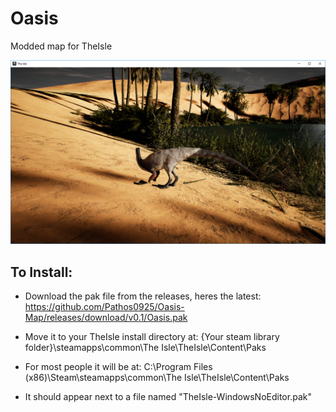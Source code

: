 # Oasis
Modded map for TheIsle


![Screenshot](https://github.com/Pathos0925/Oasis-Map/blob/master/Oasis.png)

## To Install:

- Download the pak file from the releases, heres the latest: 
https://github.com/Pathos0925/Oasis-Map/releases/download/v0.1/Oasis.pak

- Move it to your TheIsle install directory at: {Your steam library folder}\steamapps\common\The Isle\TheIsle\Content\Paks
- For most people it will be at: C:\Program Files (x86)\Steam\steamapps\common\The Isle\TheIsle\Content\Paks
- It should appear next to a file named "TheIsle-WindowsNoEditor.pak"
